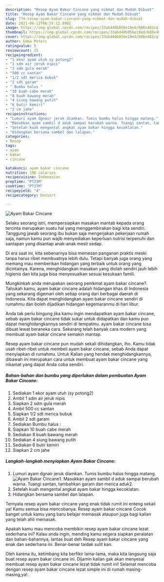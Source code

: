 ```yaml
---
description: "Resep Ayam Bakar Cincane yang nikmat dan Mudah Dibuat"
title: "Resep Ayam Bakar Cincane yang nikmat dan Mudah Dibuat"
slug: 774-resep-ayam-bakar-cincane-yang-nikmat-dan-mudah-dibuat
date: 2021-06-12T06:55:12.898Z
image: https://img-global.cpcdn.com/recipes/33abd40b856e19ed/680x482cq70/ayam-bakar-cincane-foto-resep-utama.jpg
thumbnail: https://img-global.cpcdn.com/recipes/33abd40b856e19ed/680x482cq70/ayam-bakar-cincane-foto-resep-utama.jpg
cover: https://img-global.cpcdn.com/recipes/33abd40b856e19ed/680x482cq70/ayam-bakar-cincane-foto-resep-utama.jpg
author: Emma Peters
ratingvalue: 5
reviewcount: 15
recipeingredient:
- "1 ekor ayam utuh sy potong2"
- "1 sdm air jeruk nipis"
- "2 sdm gula merah"
- "500 cc santan"
- "1/2 sdt merica bubuk"
- "2 sdt garam"
- " Bumbu halus "
- "10 buah cabe merah"
- "8 buah bawang merah"
- "4 siung bawang putih"
- "6 butir kemiri"
- "2 cm jahe"
recipeinstructions:
- "Lumuri ayam dgnair jeruk diamkan. Tumis bumbu halus hingga matang."
- "Masukkan ayam sambil d aduk sampai berubah warna. Tuangi santan, tambahkan garam dan merica aduk2."
- "Setelah kuah mengental angkat ayam bakar hingga kecoklatan."
- "Hidangkan bersama sambel dan lalapan."
categories:
- Resep
tags:
- ayam
- bakar
- cincane

katakunci: ayam bakar cincane 
nutrition: 198 calories
recipecuisine: Indonesian
preptime: "PT23M"
cooktime: "PT37M"
recipeyield: "4"
recipecategory: Dessert

---
```



![Ayam Bakar Cincane](https://img-global.cpcdn.com/recipes/33abd40b856e19ed/680x482cq70/ayam-bakar-cincane-foto-resep-utama.jpg)

Selaku seorang istri, mempersiapkan masakan mantab kepada orang tercinta merupakan suatu hal yang menggembirakan bagi kita sendiri. Tanggung jawab seorang ibu bukan saja mengerjakan pekerjaan rumah saja, namun kamu pun wajib menyediakan keperluan nutrisi terpenuhi dan santapan yang disantap anak-anak mesti sedap.

Di era  saat ini, kita sebenarnya bisa memesan panganan praktis meski tanpa harus ribet membuatnya lebih dulu. Tetapi banyak juga orang yang memang mau memberikan hidangan yang terbaik untuk orang yang dicintainya. Karena, menghidangkan masakan yang diolah sendiri jauh lebih higienis dan kita juga bisa menyesuaikan sesuai kesukaan famili. 



Mungkinkah anda merupakan seorang penikmat ayam bakar cincane?. Tahukah kamu, ayam bakar cincane adalah hidangan khas di Indonesia yang sekarang digemari oleh setiap orang dari berbagai daerah di Indonesia. Kita dapat menghidangkan ayam bakar cincane sendiri di rumahmu dan boleh dijadikan hidangan kegemaranmu di hari libur.

Anda tak perlu bingung jika kamu ingin mendapatkan ayam bakar cincane, sebab ayam bakar cincane tidak sukar untuk didapatkan dan kamu pun dapat menghidangkannya sendiri di tempatmu. ayam bakar cincane bisa dibuat lewat beraneka cara. Sekarang telah banyak cara modern yang membuat ayam bakar cincane semakin mantap.

Resep ayam bakar cincane pun mudah sekali dihidangkan, lho. Kamu tidak usah ribet-ribet untuk membeli ayam bakar cincane, sebab Anda dapat menyiapkan di rumahmu. Untuk Kalian yang hendak menghidangkannya, dibawah ini merupakan cara untuk membuat ayam bakar cincane yang nikamat yang dapat Anda coba sendiri.

<!--inarticleads1-->

##### Bahan-bahan dan bumbu yang diperlukan dalam pembuatan Ayam Bakar Cincane:

1. Sediakan 1 ekor ayam utuh (sy potong2)
1. Ambil 1 sdm air jeruk nipis
1. Siapkan 2 sdm gula merah
1. Ambil 500 cc santan
1. Siapkan 1/2 sdt merica bubuk
1. Ambil 2 sdt garam
1. Sediakan  Bumbu halus :
1. Siapkan 10 buah cabe merah
1. Sediakan 8 buah bawang merah
1. Sediakan 4 siung bawang putih
1. Sediakan 6 butir kemiri
1. Siapkan 2 cm jahe




<!--inarticleads2-->

##### Langkah-langkah menyiapkan Ayam Bakar Cincane:

1. Lumuri ayam dgnair jeruk diamkan. Tumis bumbu halus hingga matang.
<img src="https://img-global.cpcdn.com/steps/a63b4593750597a3/160x128cq70/ayam-bakar-cincane-langkah-memasak-1-foto.jpg" alt="Ayam Bakar Cincane">1. Masukkan ayam sambil d aduk sampai berubah warna. Tuangi santan, tambahkan garam dan merica aduk2.
1. Setelah kuah mengental angkat ayam bakar hingga kecoklatan.
1. Hidangkan bersama sambel dan lalapan.




Ternyata resep ayam bakar cincane yang enak tidak rumit ini enteng sekali ya! Kamu semua bisa mencobanya. Resep ayam bakar cincane Cocok banget untuk kamu yang baru belajar memasak ataupun juga bagi kalian yang telah ahli memasak.

Apakah kamu mau mencoba membikin resep ayam bakar cincane lezat sederhana ini? Kalau anda ingin, mending kamu segera siapkan peralatan dan bahan-bahannya, lantas buat deh Resep ayam bakar cincane yang enak dan sederhana ini. Benar-benar taidak sulit kan. 

Oleh karena itu, ketimbang kita berfikir lama-lama, maka kita langsung saja buat resep ayam bakar cincane ini. Dijamin kalian gak akan menyesal membuat resep ayam bakar cincane lezat tidak rumit ini! Selamat mencoba dengan resep ayam bakar cincane lezat simple ini di rumah masing-masing,ya!.

